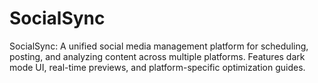# SocialSync
SocialSync: A unified social media management platform for scheduling, posting, and analyzing content across multiple platforms. Features dark mode UI, real-time previews, and platform-specific optimization guides.
